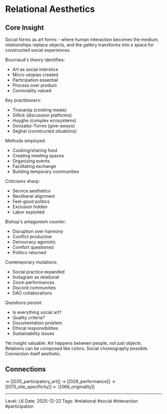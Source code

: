 # Relational Aesthetics

## Core Insight
Social forms as art forms - where human interaction becomes the medium, relationships replace objects, and the gallery transforms into a space for constructed social experiences.

Bourriaud's theory identifies:
- Art as social interstice
- Micro-utopias created
- Participation essential
- Process over product
- Conviviality valued

Key practitioners:
- Tiravanija (cooking meals)
- Gillick (discussion platforms)
- Huyghe (complex ecosystems)
- Gonzalez-Torres (give-aways)
- Seghal (constructed situations)

Methods employed:
- Cooking/sharing food
- Creating meeting spaces
- Organizing events
- Facilitating exchange
- Building temporary communities

Criticisms sharp:
- Service aesthetics
- Neoliberal alignment
- Feel-good politics
- Exclusion hidden
- Labor exploited

Bishop's antagonism counter:
- Disruption over harmony
- Conflict productive
- Democracy agonistic
- Comfort questioned
- Politics returned

Contemporary mutations:
- Social practice expanded
- Instagram as relational
- Zoom performances
- Discord communities
- DAO collaborations

Questions persist:
- Is everything social art?
- Quality criteria?
- Documentation problem
- Ethical responsibilities
- Sustainability issues

Yet insight valuable: Art happens between people, not just objects. Relations can be composed like colors. Social choreography possible. Connection itself aesthetic.

## Connections
→ [[035_participatory_art]]
→ [[028_performance]]
→ [[070_site_specificity]]
← [[066_originality]]

---
Level: L6
Date: 2025-12-22
Tags: #relational #social #interaction #participation